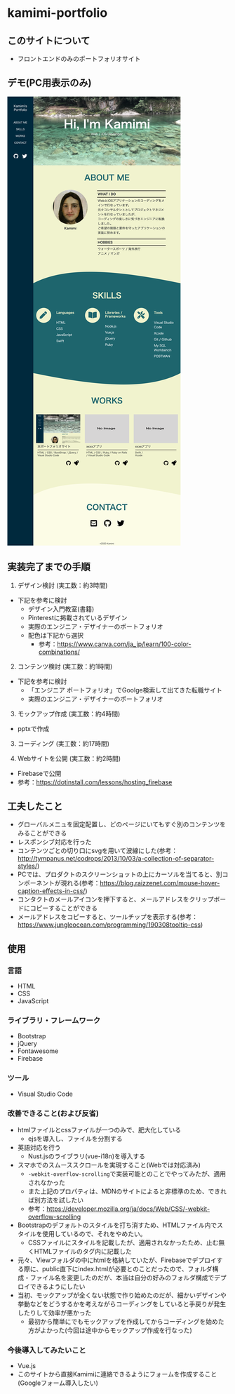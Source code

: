 # kamimi-portfolio

## このサイトについて
* フロントエンドのみのポートフォリオサイト

## デモ(PC用表示のみ)
![PC用ポートフォリオ](image/portfolio_web.png "portfolio_web")

## 実装完了までの手順
1. デザイン検討 (実工数：約3時間)
  * 下記を参考に検討
    * デザイン入門教室(書籍)
    * Pinterestに掲載されているデザイン
    * 実際のエンジニア・デザイナーのポートフォリオ
    * 配色は下記から選択
      * 参考：https://www.canva.com/ja_jp/learn/100-color-combinations/

2. コンテンツ検討 (実工数：約1時間)
  * 下記を参考に検討
    * 「エンジニア ポートフォリオ」でGoolge検索して出てきた転職サイト
    * 実際のエンジニア・デザイナーのポートフォリオ

3. モックアップ作成 (実工数：約4時間)
  * pptxで作成

3. コーディング (実工数：約17時間)

5. Webサイトを公開 (実工数：約2時間)
  * Firebaseで公開
  * 参考：https://dotinstall.com/lessons/hosting_firebase

## 工夫したこと
* グローバルメニュを固定配置し、どのページにいてもすぐ別のコンテンツをみることができる
* レスポンシブ対応を行った
* コンテンツごとの切り口にsvgを用いて波線にした(参考：http://tympanus.net/codrops/2013/10/03/a-collection-of-separator-styles/)
* PCでは、プロダクトのスクリーンショットの上にカーソルを当てると、別コンポーネントが現れる(参考：https://blog.raizzenet.com/mouse-hover-caption-effects-in-css/)
* コンタクトのメールアイコンを押下すると、メールアドレスをクリップボードにコピーすることができる
* メールアドレスをコピーすると、ツールチップを表示する(参考：https://www.jungleocean.com/programming/190308tooltip-css)

## 使用
### 言語
* HTML
* CSS
* JavaScript

### ライブラリ・フレームワーク
* Bootstrap
* jQuery
* Fontawesome
* Firebase

### ツール
* Visual Studio Code

### 改善できること(および反省)
* htmlファイルとcssファイルが一つのみで、肥大化している
  * ejsを導入し、ファイルを分割する
* 英語対応を行う
  * Nust.jsのライブラリ(vue-i18n)を導入する
* スマホでのスムーススクロールを実現すること(Webでは対応済み)
  * `-webkit-overflow-scrolling`で実装可能とのことでやってみたが、適用されなかった
  * また上記のプロパティは、MDNのサイトによると非標準のため、できれば別方法を試したい
  * 参考：https://developer.mozilla.org/ja/docs/Web/CSS/-webkit-overflow-scrolling
* Bootstrapのデフォルトのスタイルを打ち消すため、HTMLファイル内でスタイルを使用しているので、それをやめたい。
  * CSSファイルにスタイルを記載したが、適用されなかったため、止む無くHTMLファイルのタグ内に記載した
* 元々、Viewフォルダの中にhtmlを格納していたが、Firebaseでデプロイする際に、public直下にindex.htmlが必要とのことだったので、フォルダ構成・ファイル名を変更したのだが、本当は自分の好みのフォルダ構成でデプロイできるようにしたい
* 当初、モックアップが全くない状態で作り始めたのだが、細かいデザインや挙動などをどうするかを考えながらコーディングをしていると手戻りが発生したりして効率が悪かった
  * 最初から簡単にでもモックアップを作成してからコーディングを始めた方がよかった(今回は途中からモックアップ作成を行なった)

### 今後導入してみたいこと
* Vue.js
* このサイトから直接Kamimiに連絡できるようにフォームを作成すること(Googleフォーム導入したい)